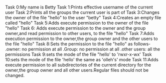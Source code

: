 Task 0:My name is Betty
Task 1:Prints effective username of the current user
Task 2:Prints all the groups the current user is part of 
Task 3:Changes the owner of the file "hello" to the user "betty"
Task 4:Creates an empty file called "hello"
Task 5:Adds execute permission to the owner of the file "hello"
Task 6: Adds execute permission to the owner and the group owner,and read permission to other users, to the file "hello"
Task 7:Adds execution permission to the owner,the group owner and the other users to the file "hello"
Task 8:Sets the permission to the file "hello" as follows-
               .owner: no permission at all
               .Group: no permission at all
               .other users: all the permissions
Task 9:sets the mode of the file "hello' to 'rwxr-x-wx'
Task 10:sets the mode of the file 'hello' the same as 'olleh's' mode
Task 11:Adds execute permission to all subdirectories of the current directory for the owner,the group owner and all other users.Regular  files should not be changed.
